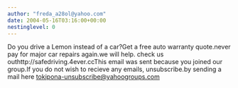 ```yaml
---
author: "freda_a28ol@yahoo.com"
date: 2004-05-16T03:16:00+00:00
nestinglevel: 0
---
```

Do you drive a Lemon instead of a car?Get a free auto warranty quote.never pay for major car repairs again.we will help. check us outhttp://safedriving.4ever.ccThis email was sent because you joined our group.If you do not wish to recieve any emails, unsubscribe.by sending a mail here [tokipona-unsubscribe@yahoogroups.com](mailto://tokipona-unsubscribe@yahoogroups.com)